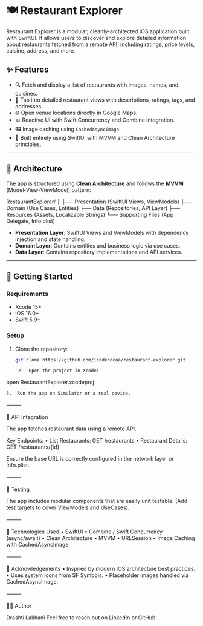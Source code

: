 # 🍽️ Restaurant Explorer

Restaurant Explorer is a modular, cleanly-architected iOS application built with SwiftUI. It allows users to discover and explore detailed information about restaurants fetched from a remote API, including ratings, price levels, cuisine, address, and more.

## ✨ Features

- 🔍 Fetch and display a list of restaurants with images, names, and cuisines.
- 📍 Tap into detailed restaurant views with descriptions, ratings, tags, and addresses.
- 🌐 Open venue locations directly in Google Maps.
- 📊 Reactive UI with Swift Concurrency and Combine integration.
- 🖼️ Image caching using `CachedAsyncImage`.
- 📱 Built entirely using SwiftUI with MVVM and Clean Architecture principles.

---

## 🧱 Architecture

The app is structured using **Clean Architecture** and follows the **MVVM** (Model-View-ViewModel) pattern:

RestaurantExplorer/
│
├── Presentation (SwiftUI Views, ViewModels)
├── Domain (Use Cases, Entities)
├── Data (Repositories, API Layer)
├── Resources (Assets, Localizable Strings)
└── Supporting Files (App Delegate, Info.plist)

- **Presentation Layer**: SwiftUI Views and ViewModels with dependency injection and state handling.
- **Domain Layer**: Contains entities and business logic via use cases.
- **Data Layer**: Contains repository implementations and API services.

---

## 🚀 Getting Started

### Requirements

- Xcode 15+
- iOS 16.0+
- Swift 5.9+

### Setup

1. Clone the repository:
   ```bash
   git clone https://github.com/icodecocoa/restaurant-explorer.git

	2.	Open the project in Xcode:

open RestaurantExplorer.xcodeproj


	3.	Run the app on Simulator or a real device.

⸻

📡 API Integration

The app fetches restaurant data using a remote API.

Key Endpoints:
	•	List Restaurants: GET /restaurants
	•	Restaurant Details: GET /restaurants/{id}

Ensure the base URL is correctly configured in the network layer or Info.plist.

⸻

🧪 Testing

The app includes modular components that are easily unit testable. (Add test targets to cover ViewModels and UseCases).

⸻

🧩 Technologies Used
	•	SwiftUI
	•	Combine / Swift Concurrency (async/await)
	•	Clean Architecture
	•	MVVM
	•	URLSession
	•	Image Caching with CachedAsyncImage

⸻

🙌 Acknowledgements
	•	Inspired by modern iOS architecture best practices.
	•	Uses system icons from SF Symbols.
	•	Placeholder images handled via CachedAsyncImage.

⸻

👩‍💻 Author

Drashti Lakhani
Feel free to reach out on LinkedIn or GitHub!
